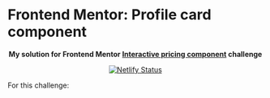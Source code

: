 # Frontend Mentor: Profile card component

<p align="center"><strong align="center">My solution for Frontend Mentor <a href="https://www.frontendmentor.io/challenges/interactive-pricing-component-t0m8PIyY8">Interactive pricing component</a> challenge</strong></p>

<p align="center">
  <a href="https://app.netlify.com/sites/p1t1ch-fm-interactive-pricing-component/deploys">
    <img
      src="https://api.netlify.com/api/v1/badges/65ab5c8c-d501-4c65-a9da-3ee1a6d88aa1/deploy-status"
      alt="Netlify Status"
    />
  </a>
</p>

For this challenge:
